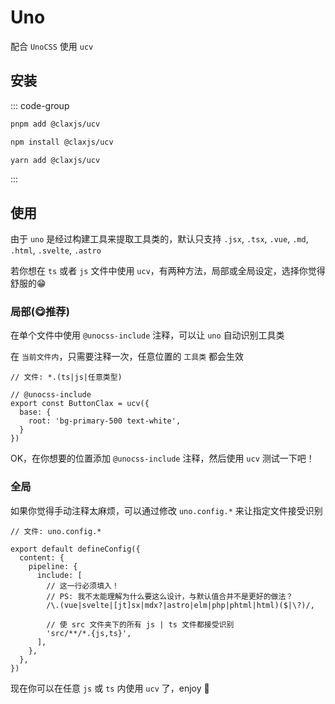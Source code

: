 # Uno

配合 `UnoCSS` 使用 `ucv`

## 安装

::: code-group

```sh [pnpm]
pnpm add @claxjs/ucv
```

```sh [npm]
npm install @claxjs/ucv
```

```sh [yarn]
yarn add @claxjs/ucv
```

:::

## 使用

由于 `uno` 是经过构建工具来提取工具类的，默认只支持 `.jsx`, `.tsx`, `.vue`, `.md`, `.html`, `.svelte`, `.astro`

若你想在 `ts` 或者 `js` 文件中使用 `ucv`，有两种方法，局部或全局设定，选择你觉得舒服的😁

### 局部(😋推荐)

在单个文件中使用 `@unocss-include` 注释，可以让 `uno` 自动识别工具类

在 `当前文件内`，只需要注释一次，任意位置的 `工具类` 都会生效

```ts{3}
// 文件: *.(ts|js|任意类型)

// @unocss-include
export const ButtonClax = ucv({
  base: {
    root: 'bg-primary-500 text-white',
  }
})
```

OK，在你想要的位置添加 `@unocss-include` 注释，然后使用 `ucv` 测试一下吧！

### 全局

如果你觉得手动注释太麻烦，可以通过修改 `uno.config.*` 来让指定文件接受识别

```ts{9,12}
// 文件: uno.config.*

export default defineConfig({
  content: {
    pipeline: {
      include: [
        // 这一行必须填入！
        // PS: 我不太能理解为什么要这么设计，与默认值合并不是更好的做法？
        /\.(vue|svelte|[jt]sx|mdx?|astro|elm|php|phtml|html)($|\?)/,

        // 使 src 文件夹下的所有 js | ts 文件都接受识别
        'src/**/*.{js,ts}',
      ],
    },
  },
})
```

现在你可以在任意 `js` 或 `ts` 内使用 `ucv` 了，enjoy 💜
